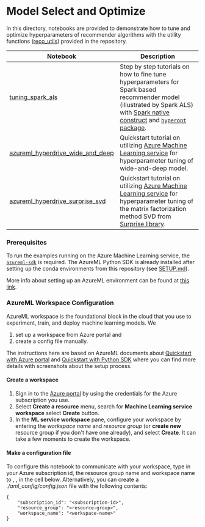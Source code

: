 # Model Select and Optimize

In this directory, notebooks are provided to demonstrate how to tune and optimize hyperparameters of recommender algorithms with the utility functions ([reco_utils](../../reco_utils)) provided in the repository. 

| Notebook | Description | 
| --- | --- | 
| [tuning_spark_als](tuning_spark_als.ipynb) | Step by step tutorials on how to fine tune hyperparameters for Spark based recommender model (illustrated by Spark ALS) with [Spark native construct](https://spark.apache.org/docs/2.3.1/ml-tuning.html) and [`hyperopt` package](http://hyperopt.github.io/hyperopt/).
| [azureml_hyperdrive_wide_and_deep](azureml_hyperdrive_wide_and_deep.ipynb) | Quickstart tutorial on utilizing [Azure Machine Learning service](https://azure.microsoft.com/en-us/services/machine-learning-service/) for hyperparameter tuning of wide-and-deep model.
| [azureml_hyperdrive_surprise_svd](azureml_hyperdrive_surprise_svd.ipynb) | Quickstart tutorial on utilizing [Azure Machine Learning service](https://azure.microsoft.com/en-us/services/machine-learning-service/) for hyperparameter tuning of the matrix factorization method SVD from [Surprise library](https://surprise.readthedocs.io/en/stable/).

### Prerequisites
To run the examples running on the Azure Machine Learning service, the [`azureml-sdk`](https://pypi.org/project/azureml-sdk/) is required. The AzureML Python SDK is already installed after setting up the conda environments from this repository (see [SETUP.md](../../SETUP.md)). 

More info about setting up an AzureML environment can be found at [this link](https://docs.microsoft.com/en-us/azure/machine-learning/service/how-to-configure-environment).

### AzureML Workspace Configuration
AzureML workspace is the foundational block in the cloud that you use to experiment, train, and deploy machine learning models. We 
1. set up a workspace from Azure portal and 
2. create a config file manually. 

The instructions here are based on AzureML documents about [Quickstart with Azure portal](https://docs.microsoft.com/en-us/azure/machine-learning/service/quickstart-get-started) and [Quickstart with Python SDK](https://docs.microsoft.com/en-us/azure/machine-learning/service/quickstart-create-workspace-with-python) where you can find more details with screenshots about the setup process.
  
#### Create a workspace
1. Sign in to the [Azure portal](https://portal.azure.com) by using the credentials for the Azure subscription you use.
2. Select **Create a resource** menu, search for **Machine Learning service workspace** select **Create** button.
3. In the **ML service workspace** pane, configure your workspace by entering the *workspace name* and *resource group* (or **create new** resource group if you don't have one already), and select **Create**. It can take a few moments to create the workspace.
  
#### Make a configuration file
To configure this notebook to communicate with your workspace, type in your Azure subscription id, the resource group name and workspace name to <subscription-id>, <resource-group>, <workspace-name> in the cell below. Alternatively, you can create a *./aml_config/config.json* file with the following contents:
```
{
    "subscription_id": "<subscription-id>",
    "resource_group": "<resource-group>",
    "workspace_name": "<workspace-name>"
}
```
